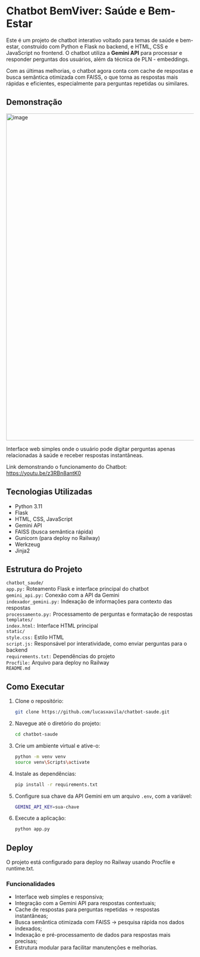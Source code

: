 # Chatbot BemViver: Saúde e Bem-Estar

Este é um projeto de chatbot interativo voltado para temas de saúde e bem-estar, construído com Python e Flask no backend, e HTML, CSS e JavaScript no frontend. O chatbot utiliza a **Gemini API** para processar e responder perguntas dos usuários, além da técnica de PLN - embeddings.

Com as últimas melhorias, o chatbot agora conta com cache de respostas e busca semântica otimizada com FAISS, o que torna as respostas mais rápidas e eficientes, especialmente para perguntas repetidas ou similares.

## Demonstração

<img width="750" height="877" alt="image" src="https://github.com/user-attachments/assets/16248443-8a08-4a79-baa3-580e25316a4c" />

Interface web simples onde o usuário pode digitar perguntas apenas relacionadas à saúde e receber respostas instantâneas.

Link demonstrando o funcionamento do Chatbot: <a href="https://youtu.be/z3RBn8antK0">https://youtu.be/z3RBn8antK0</a>

## Tecnologias Utilizadas

- Python 3.11
- Flask
- HTML, CSS, JavaScript
- Gemini API
- FAISS (busca semântica rápida)
- Gunicorn (para deploy no Railway)
- Werkzeug
- Jinja2

## Estrutura do Projeto

`chatbot_saude/`  
`app.py:` Roteamento Flask e interface principal do chatbot  
`gemini_api.py:` Conexão com a API da Gemini  
`indexador_gemini.py:` Indexação de informações para contexto das respostas  
`processamento.py:` Processamento de perguntas e formatação de respostas  
`templates/`  
`index.html:` Interface HTML principal  
`static/`  
`style.css:` Estilo HTML  
`script.js:` Responsável por interatividade, como enviar perguntas para o backend  
`requirements.txt:` Dependências do projeto  
`Procfile:` Arquivo para deploy no Railway  
`README.md`

## Como Executar

1. Clone o repositório:
   ```bash
   git clone https://github.com/lucasxavila/chatbot-saude.git
2. Navegue até o diretório do projeto:
   ```bash
   cd chatbot-saude
3. Crie um ambiente virtual e ative-o:
   ```bash
   python -m venv venv
   source venv\Scripts\activate
4. Instale as dependências:
   ```bash
   pip install -r requirements.txt
5. Configure sua chave da API Gemini em um arquivo ```.env```, com a variável:
   ```bash
   GEMINI_API_KEY=sua-chave
7. Execute a aplicação:
   ```bash
   python app.py

## Deploy
O projeto está configurado para deploy no Railway usando Procfile e runtime.txt.

### Funcionalidades
- Interface web simples e responsiva;
- Integração com a Gemini API para respostas contextuais;
- Cache de respostas para perguntas repetidas → respostas instantâneas;
- Busca semântica otimizada com FAISS → pesquisa rápida nos dados indexados;
- Indexação e pré-processamento de dados para respostas mais precisas;
- Estrutura modular para facilitar manutenções e melhorias.
